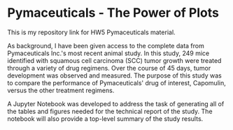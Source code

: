 # Pymaceuticals - The Power of Plots
This is my repository link for HW5 Pymaceuticals material.

As background, I have been given access to the complete data from Pymaceuticals Inc.'s most recent animal study. In this study, 249 mice identified with squamous cell carcinoma (SCC) tumor growth were treated through a variety of drug regimens. Over the course of 45 days, tumor development was observed and measured. The purpose of this study was to compare the performance of Pymaceuticals' drug of interest, Capomulin, versus the other treatment regimens.

A Jupyter Notebook was developed to address the task of generating all of the tables and figures needed for the technical report of the study. The notebook will also provide a top-level summary of the study results.

